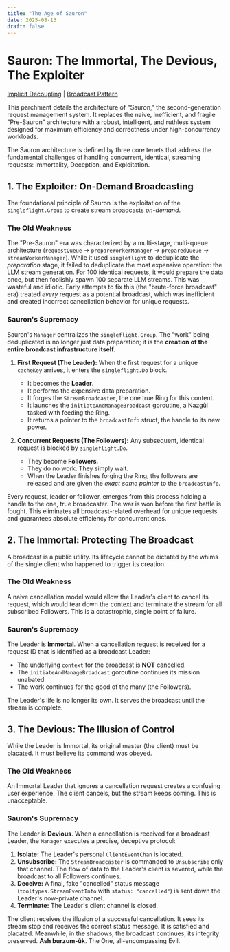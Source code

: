```yaml
---
title: "The Age of Sauron"
date: 2025-08-13
draft: false
---
```


# Sauron: The Immortal, The Devious, The Exploiter

[Implicit Decoupling](https://miftahulmahfuzh.github.io/agentic/docs/manager_insights/implicit_decoupling/) | [Broadcast Pattern](https://miftahulmahfuzh.github.io/agentic/docs/manager_insights/broadcast_pattern/)

This parchment details the architecture of "Sauron," the second-generation request management system. It replaces the naive, inefficient, and fragile "Pre-Sauron" architecture with a robust, intelligent, and ruthless system designed for maximum efficiency and correctness under high-concurrency workloads.

The Sauron architecture is defined by three core tenets that address the fundamental challenges of handling concurrent, identical, streaming requests: Immortality, Deception, and Exploitation.

## 1. The Exploiter: On-Demand Broadcasting

The foundational principle of Sauron is the exploitation of the `singleflight.Group` to create stream broadcasts *on-demand*.

### The Old Weakness

The "Pre-Sauron" era was characterized by a multi-stage, multi-queue architecture (`requestQueue` -> `prepareWorkerManager` -> `preparedQueue` -> `streamWorkerManager`). While it used `singleflight` to deduplicate the *preparation* stage, it failed to deduplicate the most expensive operation: the LLM stream generation. For 100 identical requests, it would prepare the data once, but then foolishly spawn 100 separate LLM streams. This was wasteful and idiotic. Early attempts to fix this (the "brute-force broadcast" era) treated *every* request as a potential broadcast, which was inefficient and created incorrect cancellation behavior for unique requests.

### Sauron's Supremacy

Sauron's `Manager` centralizes the `singleflight.Group`. The "work" being deduplicated is no longer just data preparation; it is the **creation of the entire broadcast infrastructure itself.**

1.  **First Request (The Leader):** When the first request for a unique `cacheKey` arrives, it enters the `singleflight.Do` block.
    *   It becomes the **Leader**.
    *   It performs the expensive data preparation.
    *   It forges the `StreamBroadcaster`, the one true Ring for this content.
    *   It launches the `initiateAndManageBroadcast` goroutine, a Nazgûl tasked with feeding the Ring.
    *   It returns a pointer to the `broadcastInfo` struct, the handle to its new power.

2.  **Concurrent Requests (The Followers):** Any subsequent, identical request is blocked by `singleflight.Do`.
    *   They become **Followers**.
    *   They do no work. They simply wait.
    *   When the Leader finishes forging the Ring, the followers are released and are given the *exact same pointer* to the `broadcastInfo`.

Every request, leader or follower, emerges from this process holding a handle to the one, true broadcaster. The war is won before the first battle is fought. This eliminates all broadcast-related overhead for unique requests and guarantees absolute efficiency for concurrent ones.

## 2. The Immortal: Protecting The Broadcast

A broadcast is a public utility. Its lifecycle cannot be dictated by the whims of the single client who happened to trigger its creation.

### The Old Weakness

A naive cancellation model would allow the Leader's client to cancel its request, which would tear down the context and terminate the stream for all subscribed Followers. This is a catastrophic, single point of failure.

### Sauron's Supremacy

The Leader is **Immortal**. When a cancellation request is received for a request ID that is identified as a broadcast Leader:

*   The underlying `context` for the broadcast is **NOT** cancelled.
*   The `initiateAndManageBroadcast` goroutine continues its mission unabated.
*   The work continues for the good of the many (the Followers).

The Leader's life is no longer its own. It serves the broadcast until the stream is complete.

## 3. The Devious: The Illusion of Control

While the Leader is Immortal, its original master (the client) must be placated. It must believe its command was obeyed.

### The Old Weakness

An Immortal Leader that ignores a cancellation request creates a confusing user experience. The client cancels, but the stream keeps coming. This is unacceptable.

### Sauron's Supremacy

The Leader is **Devious**. When a cancellation is received for a broadcast Leader, the `Manager` executes a precise, deceptive protocol:

1.  **Isolate:** The Leader's personal `ClientEventChan` is located.
2.  **Unsubscribe:** The `StreamBroadcaster` is commanded to `Unsubscribe` only that channel. The flow of data to the Leader's client is severed, while the broadcast to all Followers continues.
3.  **Deceive:** A final, fake "cancelled" status message (`tooltypes.StreamEventInfo` with `status: "cancelled"`) is sent down the Leader's now-private channel.
4.  **Terminate:** The Leader's client channel is closed.

The client receives the illusion of a successful cancellation. It sees its stream stop and receives the correct status message. It is satisfied and placated. Meanwhile, in the shadows, the broadcast continues, its integrity preserved. **Ash burzum-ûk**. The One, all-encompassing Evil.

